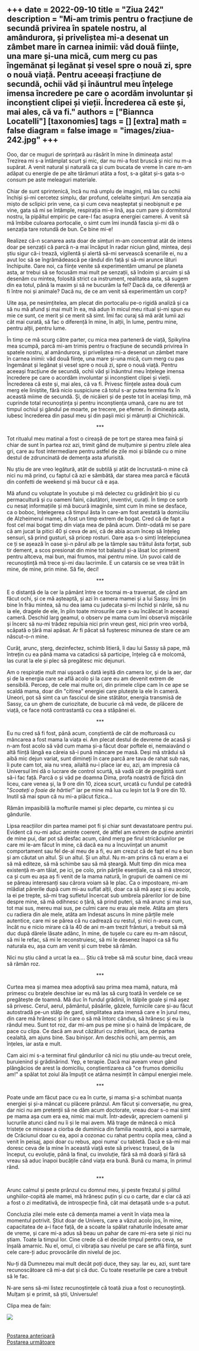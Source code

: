 
+++
date = 2022-09-10
title = "Ziua 242"
description = "Mi-am trimis pentru o fracțiune de secundă privirea în spatele nostru, al amândurora, și priveliștea mi-a desenat un zâmbet mare în carnea inimii: văd două ființe, una mare și-una mică, cum merg cu pas îngemănat și legănat și vesel spre o nouă zi, spre o nouă viață. Pentru aceeași fracțiune de secundă, ochii văd și înăuntrul meu înțelege imensa încredere pe care o acordăm involuntar și inconștient clipei și vieții. Încrederea că este și, mai ales, că va fi."
authors = ["Biannca Locatelli"]
[taxonomies]
tags = []
[extra]
math = false
diagram = false
image = "images/ziua-242.jpg"
+++
---

Ooo, dar ce muguri de sprințară au răsărit în mine în dimineața asta! Trezirea mi s-a întâmplat scurt și mic, dar nu mi-a fost bruscă și nici nu m-a supărat. A venit natural și naturală ca și cum bucata de vreme în care m-am adăpat cu energie de pe alte tărâmuri atâta a fost, s-a gătat și-s gata s-o consum pe aste meleaguri materiale.

Chiar de sunt sprintenică, încă nu mă umplu de imagini, mă las cu ochii închiși și-mi cercetez simplu, dar profund, celelalte simțuri. Am senzația aia mișto de sclipici prin vene, ca și cum ceva neașteptat și neobișnuit e pe vine, gata să mi se întâmple, respirația mi-e lină, așa cum pare și dormitorul nostru, la pipăitul empiric pe care-l fac asupra energiei camerei. A venit să mă îmbibe culoarea portocalie, o simt cum îmi inundă fascia și-mi dă o senzația tare rotundă de bun. Ce bine mi-e!

Realizez că-n scanarea asta doar de simțuri m-am concentrat atât de intens doar pe senzații că parcă n-a mai încăput în radar niciun gând, mintea, deși știu sigur că-i trează, vigilentă și alertă să-mi servească scenariile ei, nu a avut loc să se îngrămădească pe rândul din față și să-mi arunce lături închipuite. Oare noi, ca ființe venite să experimentăm umanul pe planeta asta, ar trebui să se focusăm mai mult pe senzații, să îndoim și arcuim și să desenăm cu mintea, folosită strict ca instrument, realitatea asta, să sugem din ea totul, până la maxim și să ne bucurăm la fel? Dacă da, ce diferență ar fi între noi și animale? Dacă nu, de ce am venit să experimentăm un corp?

Uite așa, pe nesimțitelea, am plecat din portocaliu pe-o rigidă analiză și ca să nu mă afund și mai mult în ea, mă adun în micul meu ritual și-mi spun eu mie ce sunt, ce merit și ce merit să simt. Îmi fac curaj să mă arăt lumii azi cât mai curată, să fac o diferență în mine, în alții, în lume, pentru mine, pentru alții, pentru lume.

În timp ce mă scurg către parter, cu mica mea parteneră de viață, Spikylina mea scumpă, parcă mi-am trimis pentru o fracțiune de secundă privirea în spatele nostru, al amândurora, și priveliștea mi-a desenat un zâmbet mare în carnea inimii: văd două ființe, una mare și-una mică, cum merg cu pas îngemănat și legănat și vesel spre o nouă zi, spre o nouă viață. Pentru aceeași fracțiune de secundă, ochii văd și înăuntrul meu înțelege imensa încredere pe care o acordăm involuntar și inconștient clipei și vieții. Încrederea că este și, mai ales, că va fi. Privesc ființele astea două cum merg ele liniștite, fără nicio suspiciune că totul s-ar putea termina fix în această miime de secundă. Și, de nicăieri și de peste tot în același timp, mă cuprinde total recunoștința și pentru inconștiența umană, care nu are tot timpul ochiul și gândul pe moarte, pe trecere, pe efemer. În dimineața asta, iubesc încrederea din pasul meu și din pașii mici și mărunți ai Chichiricăi.

<p style="text-align: center;">***</p>

Tot ritualul meu matinal a fost o cireașă de pe tort pe starea mea faină și chiar de sunt în partea roz azi, trimit gând de mulțumire și pentru zilele alea gri, care au fost intermediare pentru astfel de zile moi și blânde cu o mine destul de zdruncinată de demența asta afurisită.

Nu știu de are vreo legătură, atât de subtilă și atât de încrustată-n mine că nici nu mă prind, cu faptul că azi e sâmbătă, dar starea mea parcă e făcută din confetti de weekend și mă bucur că e așa.

Mă afund cu voluptate în youtube și mă delectez cu grădinărit bio și cu permacultură și cu oameni faini, căutători, inventivi, curați. În timp ce sorb cu nesaț informațiile și mă bucură imaginile, simt cum în mine se desface, ca o boboc, înțelegerea că timpul ăsta în care-am fost arestată la domiciliu de Alzheimerul mamei, a fost un timp extrem de bogat. Cred că de fapt a fost cel mai bogat timp din viața mea de până acum. Dintr-odată mi se pare că am jucat la pitici 40 și ceva de ani, că de abia acum încep să înțeleg sensuri, să prind gusturi, să pricep rosturi. Oare așa s-o simți înțelepciunea ce ți se așează în oase și-n părul alb pe la tâmple sau trăitul ăsta forțat, sub tir dement, a scos presionat din mine tot balastul și-a lăsat loc primenit pentru altceva, mai bun, mai frumos, mai pentru mine. Un șuvoi cald de recunoștință mă trece și-mi dau lacrimile. E un catarsis ce se vrea trăit în mine, de mine, prin mine. Să fie, deci!

<p style="text-align: center;">***</p>

E o distanță de la cer la pământ între ce tocmai m-a traversat, de când am făcut ochi, și ce mă așteaptă, și azi în camera mamei și a lui Sassy. Îmi țin bine în frâu mintea, să nu dea iama cu judecata și-mi închid și nările, să nu ia ele, dragele de ele, în plin toate mirosurile care s-au încălecat în aceeași cameră. Deschid larg geamul, o observ pe mama cum îmi observă mișcările și încerc să nu-mi trădez repulsia nici prin vreun gest, nici prin vreo vorbă, scăpată o țâră mai apăsat. Ar fi păcat să fușteresc minunea de stare ce am născut-o-n mine.

Curăț, arunc, șterg, dezinfectez, schimb litieră, îi dau lui Sassy să pape, mă întrețin cu ea până mama va catadicsi să participe, înțeleg că e molcomă, las curat la ele și plec să pregătesc mic dejunuri.

Am o respirație mult mai ușoară o dată ieșită din camera lor, și de la aer, dar și de la energia care se află acolo și la care eu am devenit extrem de sensibilă. Percep, de cele mai multe ori, din primele clipe cam în ce ape se scaldă mama, doar din "citirea" energiei care plutește la ele în cameră. Uneori, pot să simt ca un fascicul de sine stătător, energia transmisă de Sassy, ca un ghem de curiozitate, de bucurie că mă vede, de plăcere de viață, ce face notă contrastantă cu cea a stăpânei ei.

<p style="text-align: center;">***</p>

Eu nu cred să fi fost, până acum, conștientă de cât de mofturoasă cu mâncarea a fost mama la viața ei. Am plecat destul de devreme de acasă și n-am fost acolo să văd cum mama și-a făcut doar poftele ei, nemaiavând o altă ființă lângă ea căreia să-i pună mâncare pe masă. Deși mă strădui să aibă mic dejun variat, sunt dimineți în care parcă are tava de rahat sub nas, îi pute cam tot, aia nu vrea, ailaltă nu-i place iar eu, azi, am impresia că Universul îmi dă o lucrare de control scurtă, să vadă cât de pregătită sunt să-i fac față. Parcă o și văd pe doamna Dima, profa noastră de fizică din liceu, care venea și, la 9 ore din 10, zicea scurt, urcată cu fundul pe catedră "_Scoateți o foaie de hârtie!_" iar pe mine mă lua cu leșin tot la 9 ore din 10. Inutil să mai spun că nu mi-a plăcut fizica…

Rămân impasibilă la mofturile mamei și plec departe, cu mintea și cu gândurile.

Lipsa reacțiilor din partea mamei pot fi și chiar sunt devastatoare pentru pui. Evident că nu-mi aduc aminte coerent, de altfel am extrem de puține amintiri de mine pui, dar pot să desfac acum, când merg pe firul stricăciunilor pe care mi le-am făcut în mine, că dacă ea nu a încuviințat un anumit comportament sau fel de-al meu de a fi, eu am crezut că de fapt el nu e bun și am căutat un altul. Și un altul. Și un altul. Nu m-am prins că nu eram a ei să mă editeze, să mă schimbe sau să mă șteargă. Mult timp din mica mea existență m-am tăiat, pe ici, pe colo, prin părțile esențiale, ca să mă strecor, ca și cum eu așa aș fi venit de la mama natură, în grupuri de oameni ce mi se păreau interesanți sau cărora voiam să le plac. Ca o impostoare, mi-am mlădiat părerile după cum mi-au suflat alții, doar ca să mă așez și eu acolo, la ei pe trepte, să-mi trag sufletul încercat sub umbrela părerilor lor de bine despre mine, să mă odihnesc o țâră, să prind puteri, să mă arunc și mai sus, tot mai sus, mereu mai sus, pe culmi care nu erau ale mele. Atâta am șters cu radiera din ale mele, atâta am îndesat ascuns în mine părțile mele autentice, care mi se părea că nu cadrează cu restul, și nici n-avea cum, încât nu e nicio mirare că la 40 de ani m-am trezit frânturi, a trebuit să mă duc după dârele lăsate adânc, în mine, de tușele cu care eu m-am născut, să mi le refac, să mi le reconstruiesc, să mi le desenez înapoi ca să fiu naturala eu, așa cum am venit și cum trebe să rămân.

Nici nu știu când a urcat la ea…. Știu că trebe să mă scutur bine, dacă vreau să rămân roz.

<p style="text-align: center;">***</p>

Curtea mea și mamea mea adoptivă sau prima mea mamă, natura, mă primesc cu brațele deschise iar eu mă las să curg toată în verdele ce se pregătește de toamnă. Mă duc în fundul grădinii, în tălpile goale și mă așez să privesc. Cerul, aerul, pământul, păsările, gâzele, furnicile care și-au făcut autostradă pe-un stâlp de gard, simplitatea asta imensă care e în jurul meu, din care mă hrănesc și în care o să mă întorc cândva, să hrănesc și eu la rândul meu. Sunt tot roz, dar mi-am pus pe mine și o haină de împăcare, de pace cu clipa. Ce dacă am avut căzături cu zdrelituri, iaca, de partea cealaltă, am ajuns bine. Sau binișor. Am deschis ochii, am permis, am înțeles, iar asta e mult.

Cam aici mi s-a terminat firul gândurilor că nici nu știu unde-au trecut orele, buruienind și grădinărind. Yep, e terapie. Dacă mai aveam vreun gând plângăcios de arest la domiciliu, conștientizarea că "ce frumos domiciliu am!" a spălat tot zoiul ăla împuțit ce atârna nesimțit în câmpul energiei mele.

<p style="text-align: center;">***</p>

Poate unde am făcut pace cu ea în curte, și mama și-a schimbat nuanța energiei și și-a mâncat cu plăcere prânzul. Am făcut și conversație, nu grea, dar nici nu am pretenții să ne dăm acum doctorate, vreau doar s-o mai simt pe mama așa cum era ea, nimic mai mult. Într-adevăr, apreciem oamenii și lucrurile atunci când nu îi și le mai avem. Mă trage de mânecă o mică tristețe ce miroase a ciorba de duminica din familia noastră, apoi a sarmale, de Crăciunul doar cu ea, apoi a cozonac cu rahat pentru copila mea, când a venit în peisaj, apoi doar cu rebus, apoi numa' cu tabletă. Dacă e să-mi mai doresc ceva de la mine în această viață este să privesc traseul, de la început, cu evoluție, până la final, cu involuție, fără să mă doară și fără să vreau să aduc înapoi bucățile când viața era bună. Bună cu mama, în primul rând.

<p style="text-align: center;">***</p>

Arunc calmul și peste prânzul cu domnul meu, și peste frezatul și pilitul unghiilor-copită ale mamei, mă hrănesc puțin și cu o carte, dar e clar că azi a fost o zi meditativă, de introspecție fină, cât mai detașată unde s-a putut.

Concluzia zilei mele este că demența mamei a venit în viața mea la momentul potrivit. Știut doar de Univers, care a văzut acolo jos, în mine, capacitatea de a-i face față, de a scoate la spălat rahaturile îndesate amar de vreme, și care mi-a adus să beau un pahar de care mi-era sete și nici nu știam. Toate la timpul lor. Cine crede că el decide timpul pentru ceva, se înșală amarnic. Nu el, omul, ci vibrația sau nivelul pe care se află ființa, sunt cele care-ți aduc provocările din nivelul de joc.

Nu-ți dă Dumnezeu mai mult decât poți duce, they say. Iar eu, azi, sunt tare recunoscătoare că mi-a dat și că duc. Cu toate reseturile pe care a trebuit să le fac.

N-are sens să-mi listez recunoștințele că toată ziua a fost o recunoștință. Mulțam și e primit, să știi, Universule!

Clipa mea de fain:

<div class="flex justify-center">
  <img src="images/242-900x1024.jpeg" />
</div>

<br/>

<br/>

<div class="flex justify-between">
  <div>
    <a href="/blog/ziua-241/">Postarea anterioară</a>
  </div>
  <div>
    <a href="/blog/ziua-243/">Postarea următoare</a>
  </div>
</div>
